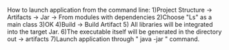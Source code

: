How to launch application from the command line:
1)Project Structure -> Artifacts -> Jar -> From modules with dependencies
2)Choose "Ls" as a main class
3)OK
4)Build -> Build Artifact
5) All libraries will be integrated into the target Jar.
6)The executable itself will be generated in the directory out -> artifacts
7)Launch application through " java -jar <path-to-jar-file> <args-of-prog>" command.